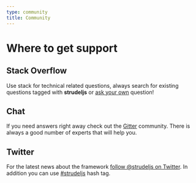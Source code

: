 ```yaml
---
type: community
title: Community
---
```


# Where to get support

##  Stack Overflow 

Use stack for technical related questions, always search for existing questions tagged with **strudeljs** or [ask your own](https://stackoverflow.com/questions/ask/advice?tags=strudeljs) question!

## Chat

If you need answers right away check out the [Gitter](https://gitter.im/strudel-js) community. There is always a good number of experts that will help you.

## Twitter
For the latest news about the framework [follow @strudeljs on Twitter](http://www.twitter.com/strudeljs). In addition you can use [#strudeljs](https://twitter.com/hashtag/strudeljs?f=tweets) hash tag.